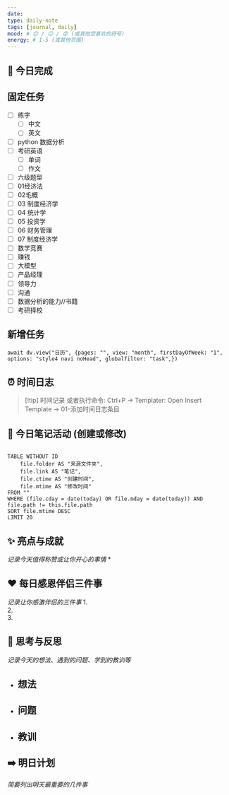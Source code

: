 ```yaml
---
date: 
type: daily-note
tags: [journal, daily]
mood: # 😊 / 😐 / 😟 (或其他您喜欢的符号)
energy: # 1-5 (或其他范围)
---
```

## 📝 今日完成
## 固定任务
- [ ] 练字
	- [ ] 中文
	- [ ] 英文
- [ ] python 数据分析
- [ ] 考研英语
	- [ ] 单词
	- [ ] 作文
- [ ] 六级题型
- [ ] 01经济法
- [ ] 02毛概
- [ ] 03 制度经济学
- [ ] 04 统计学
- [ ] 05 投资学
- [ ] 06 财务管理
- [ ] 07 制度经济学
- [ ] 数学竞赛
- [ ] 赚钱
- [ ] 大模型
- [ ] 产品经理
- [ ] 领导力
- [ ] 沟通
- [ ] 数据分析的能力//书籍
- [ ] 考研择校
## 新增任务


```dataviewjs
await dv.view("日历", {pages: "", view: "month", firstDayOfWeek: "1", options: "style4 navi noHead", globalfilter: "task",})
```

## ⏰ 时间日志

> [!tip] 时间记录
> 或者执行命令: Ctrl+P → Templater: Open Insert Template → 01-添加时间日志条目

## 📝 今日笔记活动 (创建或修改)
```dataview

TABLE WITHOUT ID
    file.folder AS "来源文件夹",
    file.link AS "笔记",
    file.ctime AS "创建时间",
    file.mtime AS "修改时间"
FROM ""
WHERE (file.cday = date(today) OR file.mday = date(today)) AND file.path != this.file.path
SORT file.mtime DESC
LIMIT 20
```
## ✨ 亮点与成就
*记录今天值得称赞或让你开心的事情*
*   

## ❤️ 每日感恩伴侣三件事
*记录让你感激伴侣的三件事*
1.  
2.  
3.  

## 🤔 思考与反思
*记录今天的想法、遇到的问题、学到的教训等*
- 想法
	- 
- 问题
	- 
- 教训
	- 
## ➡️ 明日计划
*简要列出明天最重要的几件事*
